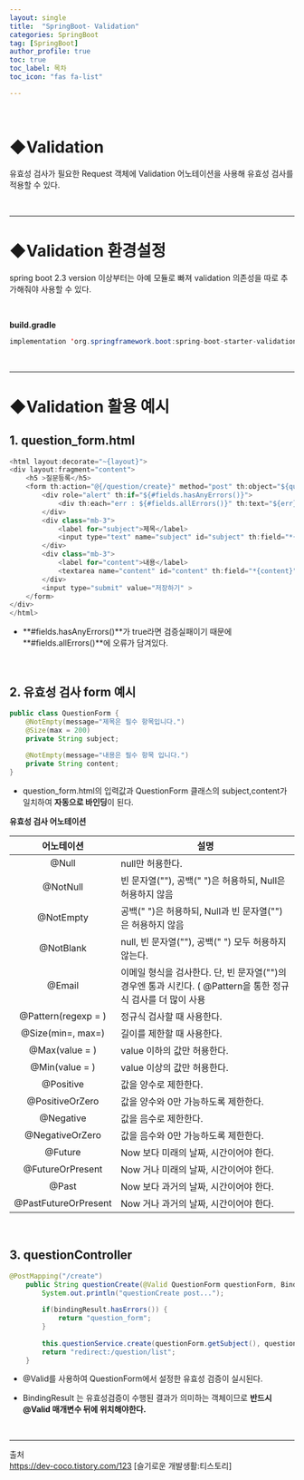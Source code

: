 ```yaml
---
layout: single
title:  "SpringBoot- Validation"
categories: SpringBoot
tag: [SpringBoot]
author_profile: true
toc: true
toc_label: 목차
toc_icon: "fas fa-list"

---
```


<br>





# ◆Validation

유효성 검사가 필요한 Request 객체에 Validation 어노테이션을 사용해 유효성 검사를 적용할 수 있다.

<br/>





---

# ◆Validation 환경설정

spring boot 2.3 version 이상부터는 아예 모듈로 빠져 validation 의존성을 따로 추가해줘야 사용할 수 있다.

<br/>

**build.gradle**

```java
implementation 'org.springframework.boot:spring-boot-starter-validation'
```

<br/>





---

# ◆Validation  활용 예시



## 1. **question_form.html**

```java
<html layout:decorate="~{layout}">
<div layout:fragment="content">
	<h5 >질문등록</h5>
	<form th:action="@{/question/create}" method="post"	th:object="${questionForm}">
		<div role="alert" th:if="${#fields.hasAnyErrors()}">    
        	<div th:each="err : ${#fields.allErrors()}" th:text="${err}"/>
        </div>  
		<div class="mb-3">
			<label for="subject">제목</label>
			<input type="text" name="subject" id="subject" th:field="*{subject}" >
		</div>
		<div class="mb-3">
			<label for="content">내용</label>
			<textarea name="content" id="content" th:field="*{content}" rows="10"></textarea>
		</div>
		<input type="submit" value="저장하기" >
	</form>
</div>
</html>
```

- **#fields.hasAnyErrors()**가 true라면  검증실패이기 때문에 **#fields.allErrors()**에 오류가 담겨있다.

<br/>







## 2. **유효성 검사 form 예시**

```java
public class QuestionForm {
	@NotEmpty(message="제목은 필수 항목입니다.")
	@Size(max = 200)
	private String subject;
	
	@NotEmpty(message="내용은 필수 항목 입니다.")
	private String content;
}
```

- question_form.html의 입력값과 QuestionForm 클래스의 subject,content가 일치하여 **자동으로 바인딩**이 된다.<br>



**유효성 검사 어노테이션**

|      어노테이션      | 설명                                                         |
| :------------------: | ------------------------------------------------------------ |
|        @Null         | null만 허용한다.                                             |
|       @NotNull       | 빈 문자열(""), 공백(" ")은 허용하되, Null은 허용하지 않음    |
|      @NotEmpty       | 공백(" ")은 허용하되, Null과 빈 문자열("")은 허용하지 않음   |
|      @NotBlank       | null, 빈 문자열(""), 공백(" ") 모두 허용하지 않는다.         |
|        @Email        | 이메일 형식을 검사한다. 단, 빈 문자열("")의 경우엔 통과 시킨다. ( @Pattern을 통한 정규식 검사를 더 많이 사용 |
| @Pattern(regexp = )  | 정규식 검사할 때 사용한다.                                   |
|  @Size(min=, max=)   | 길이를 제한할 때 사용한다.                                   |
|    @Max(value = )    | value 이하의 값만 허용한다.                                  |
|    @Min(value = )    | value 이상의 값만 허용한다.                                  |
|      @Positive       | 값을 양수로 제한한다.                                        |
|   @PositiveOrZero    | 값을 양수와 0만 가능하도록 제한한다.                         |
|      @Negative       | 값을 음수로 제한한다.                                        |
|   @NegativeOrZero    | 값을 음수와 0만 가능하도록 제한한다.                         |
|       @Future        | Now 보다 미래의 날짜, 시간이어야 한다.                       |
|   @FutureOrPresent   | Now 거나 미래의 날짜, 시간이어야 한다.                       |
|        @Past         | Now 보다 과거의 날짜, 시간이어야 한다.                       |
| @PastFutureOrPresent | Now 거나 과거의 날짜, 시간이어야 한다.                       |

<br/>







## 3. **questionController**

```java
@PostMapping("/create")
	public String questionCreate(@Valid QuestionForm questionForm, BindingResult bindingResult) {
		System.out.println("questionCreate post...");
	
		if(bindingResult.hasErrors()) {
			return "question_form";
		}
			
		this.questionService.create(questionForm.getSubject(), questionForm.getContent());
		return "redirect:/question/list";
    }
```

- @Valid를 사용하여 QuestionForm에서 설정한 유효성 검증이 실시된다.

- BindingResult 는 유효성검증이 수행된 결과가 의미하는 객체이므로 **반드시 @Valid 매개변수 뒤에 위치해야한다.**

<br/>





---



출처<br>
<a href="https://dev-coco.tistory.com/123">https://dev-coco.tistory.com/123 [슬기로운 개발생활:티스토리]</a>

